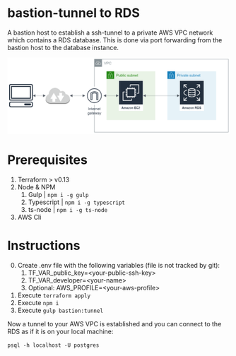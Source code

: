 # bastion-tunnel to RDS
A bastion host to establish a ssh-tunnel to a private AWS VPC network which contains a RDS database. This is done via port forwarding from the bastion host to the database instance.

![Architecture overview](docs/bastion-tunnel.png)

# Prerequisites
1. Terraform > v0.13
2. Node & NPM
    1. Gulp | ```npm i -g gulp```
    2. Typescript | ```npm i -g typescript```
    3. ts-node | ```npm i -g ts-node```
3. AWS Cli

# Instructions
0. Create .env file with the following variables (file is not tracked by git):
    1. TF_VAR_public_key=\<your-public-ssh-key>
    2. TF_VAR_developer=\<your-name>
    3. Optional: AWS_PROFILE=\<your-aws-profile>
2. Execute ```terraform apply```
3. Execute ```npm i```
4. Execute ```gulp bastion:tunnel```

Now a tunnel to your AWS VPC is established and you can connect to the RDS as if it is on your local machine:

    psql -h localhost -U postgres